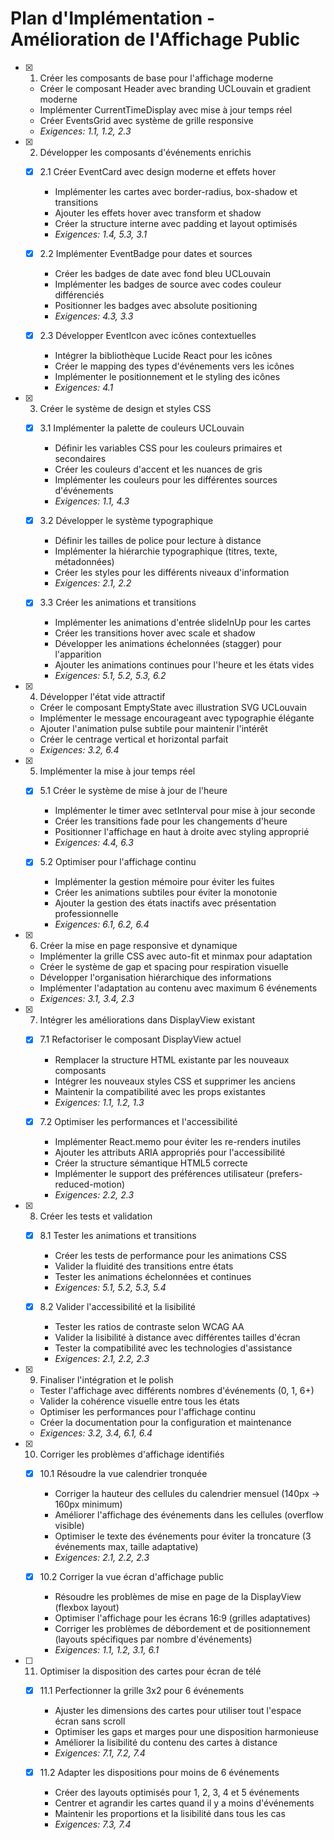 # Plan d'Implémentation - Amélioration de l'Affichage Public

- [x] 1. Créer les composants de base pour l'affichage moderne
  - Créer le composant Header avec branding UCLouvain et gradient moderne
  - Implémenter CurrentTimeDisplay avec mise à jour temps réel
  - Créer EventsGrid avec système de grille responsive
  - _Exigences: 1.1, 1.2, 2.3_

- [x] 2. Développer les composants d'événements enrichis
  - [x] 2.1 Créer EventCard avec design moderne et effets hover
    - Implémenter les cartes avec border-radius, box-shadow et transitions
    - Ajouter les effets hover avec transform et shadow
    - Créer la structure interne avec padding et layout optimisés
    - _Exigences: 1.4, 5.3, 3.1_

  - [x] 2.2 Implémenter EventBadge pour dates et sources
    - Créer les badges de date avec fond bleu UCLouvain
    - Implémenter les badges de source avec codes couleur différenciés
    - Positionner les badges avec absolute positioning
    - _Exigences: 4.3, 3.3_

  - [x] 2.3 Développer EventIcon avec icônes contextuelles
    - Intégrer la bibliothèque Lucide React pour les icônes
    - Créer le mapping des types d'événements vers les icônes
    - Implémenter le positionnement et le styling des icônes
    - _Exigences: 4.1_

- [x] 3. Créer le système de design et styles CSS
  - [x] 3.1 Implémenter la palette de couleurs UCLouvain
    - Définir les variables CSS pour les couleurs primaires et secondaires
    - Créer les couleurs d'accent et les nuances de gris
    - Implémenter les couleurs pour les différentes sources d'événements
    - _Exigences: 1.1, 4.3_

  - [x] 3.2 Développer le système typographique
    - Définir les tailles de police pour lecture à distance
    - Implémenter la hiérarchie typographique (titres, texte, métadonnées)
    - Créer les styles pour les différents niveaux d'information
    - _Exigences: 2.1, 2.2_

  - [x] 3.3 Créer les animations et transitions
    - Implémenter les animations d'entrée slideInUp pour les cartes
    - Créer les transitions hover avec scale et shadow
    - Développer les animations échelonnées (stagger) pour l'apparition
    - Ajouter les animations continues pour l'heure et les états vides
    - _Exigences: 5.1, 5.2, 5.3, 6.2_

- [x] 4. Développer l'état vide attractif
  - Créer le composant EmptyState avec illustration SVG UCLouvain
  - Implémenter le message encourageant avec typographie élégante
  - Ajouter l'animation pulse subtile pour maintenir l'intérêt
  - Créer le centrage vertical et horizontal parfait
  - _Exigences: 3.2, 6.4_

- [x] 5. Implémenter la mise à jour temps réel
  - [x] 5.1 Créer le système de mise à jour de l'heure
    - Implémenter le timer avec setInterval pour mise à jour seconde
    - Créer les transitions fade pour les changements d'heure
    - Positionner l'affichage en haut à droite avec styling approprié
    - _Exigences: 4.4, 6.3_

  - [x] 5.2 Optimiser pour l'affichage continu
    - Implémenter la gestion mémoire pour éviter les fuites
    - Créer les animations subtiles pour éviter la monotonie
    - Ajouter la gestion des états inactifs avec présentation professionnelle
    - _Exigences: 6.1, 6.2, 6.4_

- [x] 6. Créer la mise en page responsive et dynamique
  - Implémenter la grille CSS avec auto-fit et minmax pour adaptation
  - Créer le système de gap et spacing pour respiration visuelle
  - Développer l'organisation hiérarchique des informations
  - Implémenter l'adaptation au contenu avec maximum 6 événements
  - _Exigences: 3.1, 3.4, 2.3_

- [x] 7. Intégrer les améliorations dans DisplayView existant
  - [x] 7.1 Refactoriser le composant DisplayView actuel
    - Remplacer la structure HTML existante par les nouveaux composants
    - Intégrer les nouveaux styles CSS et supprimer les anciens
    - Maintenir la compatibilité avec les props existantes
    - _Exigences: 1.1, 1.2, 1.3_

  - [x] 7.2 Optimiser les performances et l'accessibilité
    - Implémenter React.memo pour éviter les re-renders inutiles
    - Ajouter les attributs ARIA appropriés pour l'accessibilité
    - Créer la structure sémantique HTML5 correcte
    - Implémenter le support des préférences utilisateur (prefers-reduced-motion)
    - _Exigences: 2.2, 2.3_

- [x] 8. Créer les tests et validation
  - [x] 8.1 Tester les animations et transitions
    - Créer les tests de performance pour les animations CSS
    - Valider la fluidité des transitions entre états
    - Tester les animations échelonnées et continues
    - _Exigences: 5.1, 5.2, 5.3, 5.4_

  - [x] 8.2 Valider l'accessibilité et la lisibilité
    - Tester les ratios de contraste selon WCAG AA
    - Valider la lisibilité à distance avec différentes tailles d'écran
    - Tester la compatibilité avec les technologies d'assistance
    - _Exigences: 2.1, 2.2, 2.3_

- [x] 9. Finaliser l'intégration et le polish
  - Tester l'affichage avec différents nombres d'événements (0, 1, 6+)
  - Valider la cohérence visuelle entre tous les états
  - Optimiser les performances pour l'affichage continu
  - Créer la documentation pour la configuration et maintenance
  - _Exigences: 3.2, 3.4, 6.1, 6.4_

- [x] 10. Corriger les problèmes d'affichage identifiés
  - [x] 10.1 Résoudre la vue calendrier tronquée
    - Corriger la hauteur des cellules du calendrier mensuel (140px → 160px minimum)
    - Améliorer l'affichage des événements dans les cellules (overflow visible)
    - Optimiser le texte des événements pour éviter la troncature (3 événements max, taille adaptative)
    - _Exigences: 2.1, 2.2, 2.3_

  - [x] 10.2 Corriger la vue écran d'affichage public
    - Résoudre les problèmes de mise en page de la DisplayView (flexbox layout)
    - Optimiser l'affichage pour les écrans 16:9 (grilles adaptatives)
    - Corriger les problèmes de débordement et de positionnement (layouts spécifiques par nombre d'événements)
    - _Exigences: 1.1, 1.2, 3.1, 6.1_

- [ ] 11. Optimiser la disposition des cartes pour écran de télé
  - [x] 11.1 Perfectionner la grille 3x2 pour 6 événements
    - Ajuster les dimensions des cartes pour utiliser tout l'espace écran sans scroll
    - Optimiser les gaps et marges pour une disposition harmonieuse
    - Améliorer la lisibilité du contenu des cartes à distance
    - _Exigences: 7.1, 7.2, 7.4_

  - [x] 11.2 Adapter les dispositions pour moins de 6 événements
    - Créer des layouts optimisés pour 1, 2, 3, 4 et 5 événements
    - Centrer et agrandir les cartes quand il y a moins d'événements
    - Maintenir les proportions et la lisibilité dans tous les cas
    - _Exigences: 7.3, 7.4_